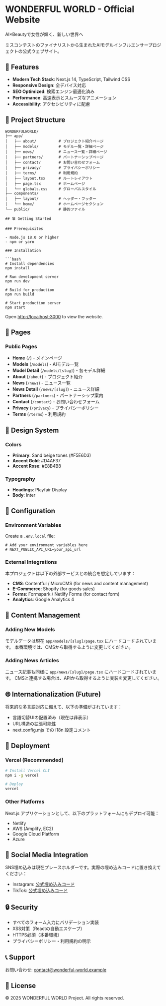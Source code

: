 # WONDERFUL WORLD - Official Website

AI×Beautyで女性が輝く、新しい世界へ

ミスコンテストのファイナリストから生まれたAIモデルインフルエンサープロジェクトの公式ウェブサイト。

## 🚀 Features

- **Modern Tech Stack**: Next.js 14, TypeScript, Tailwind CSS
- **Responsive Design**: 全デバイス対応
- **SEO Optimized**: 検索エンジン最適化済み
- **Performance**: 高速表示とスムーズなアニメーション
- **Accessibility**: アクセシビリティに配慮

## 📁 Project Structure

```
WONDERFULWORLD/
├── app/
│   ├── about/          # プロジェクト紹介ページ
│   ├── models/         # モデル一覧・詳細ページ
│   ├── news/           # ニュース一覧・詳細ページ
│   ├── partners/       # パートナーシップページ
│   ├── contact/        # お問い合わせフォーム
│   ├── privacy/        # プライバシーポリシー
│   ├── terms/          # 利用規約
│   ├── layout.tsx      # ルートレイアウト
│   ├── page.tsx        # ホームページ
│   └── globals.css     # グローバルスタイル
├── components/
│   ├── layout/         # ヘッダー・フッター
│   └── home/           # ホームページセクション
└── public/             # 静的ファイル

## 🛠️ Getting Started

### Prerequisites

- Node.js 18.0 or higher
- npm or yarn

### Installation

```bash
# Install dependencies
npm install

# Run development server
npm run dev

# Build for production
npm run build

# Start production server
npm start
```

Open [http://localhost:3000](http://localhost:3000) to view the website.

## 📄 Pages

### Public Pages
- **Home** (`/`) - メインページ
- **Models** (`/models`) - AIモデル一覧
- **Model Detail** (`/models/[slug]`) - 各モデル詳細
- **About** (`/about`) - プロジェクト紹介
- **News** (`/news`) - ニュース一覧
- **News Detail** (`/news/[slug]`) - ニュース詳細
- **Partners** (`/partners`) - パートナーシップ案内
- **Contact** (`/contact`) - お問い合わせフォーム
- **Privacy** (`/privacy`) - プライバシーポリシー
- **Terms** (`/terms`) - 利用規約

## 🎨 Design System

### Colors
- **Primary**: Sand beige tones (#F5E6D3)
- **Accent Gold**: #D4AF37
- **Accent Rose**: #E8B4B8

### Typography
- **Headings**: Playfair Display
- **Body**: Inter

## 🔧 Configuration

### Environment Variables
Create a `.env.local` file:

```env
# Add your environment variables here
# NEXT_PUBLIC_API_URL=your_api_url
```

### External Integrations

本プロジェクトは以下の外部サービスとの統合を想定しています：

- **CMS**: Contentful / MicroCMS (for news and content management)
- **E-Commerce**: Shopify (for goods sales)
- **Forms**: Formspark / Netlify Forms (for contact form)
- **Analytics**: Google Analytics 4

## 📝 Content Management

### Adding New Models

モデルデータは現在 `app/models/[slug]/page.tsx` にハードコードされています。
本番環境では、CMSから取得するように変更してください。

### Adding News Articles

ニュース記事も同様に `app/news/[slug]/page.tsx` にハードコードされています。
CMSと連携する場合は、APIから取得するように実装を変更してください。

## 🌐 Internationalization (Future)

将来的な多言語対応に備えて、以下の準備がされています：

- 言語切替UIの配置済み（現在は非表示）
- URL構造の拡張可能性
- next.config.mjs での i18n 設定コメント

## 🚀 Deployment

### Vercel (Recommended)

```bash
# Install Vercel CLI
npm i -g vercel

# Deploy
vercel
```

### Other Platforms

Next.js アプリケーションとして、以下のプラットフォームにもデプロイ可能：
- Netlify
- AWS (Amplify, EC2)
- Google Cloud Platform
- Azure

## 📱 Social Media Integration

SNS埋め込みは現在プレースホルダーです。実際の埋め込みコードに置き換えてください：

- Instagram: [公式埋め込みコード](https://developers.facebook.com/docs/instagram/embedding)
- TikTok: [公式埋め込みコード](https://developers.tiktok.com/doc/embed-videos)

## 🔒 Security

- すべてのフォーム入力にバリデーション実装
- XSS対策（Reactの自動エスケープ）
- HTTPS必須（本番環境）
- プライバシーポリシー・利用規約の明示

## 📞 Support

お問い合わせ: contact@wonderful-world.example

## 📄 License

© 2025 WONDERFUL WORLD Project. All rights reserved.
```

